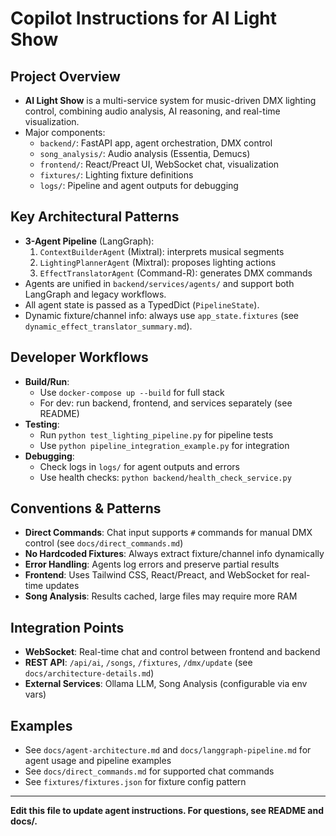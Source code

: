 # Copilot Instructions for AI Light Show

## Project Overview
- **AI Light Show** is a multi-service system for music-driven DMX lighting control, combining audio analysis, AI reasoning, and real-time visualization.
- Major components:
  - `backend/`: FastAPI app, agent orchestration, DMX control
  - `song_analysis/`: Audio analysis (Essentia, Demucs)
  - `frontend/`: React/Preact UI, WebSocket chat, visualization
  - `fixtures/`: Lighting fixture definitions
  - `logs/`: Pipeline and agent outputs for debugging

## Key Architectural Patterns
- **3-Agent Pipeline** (LangGraph):
  1. `ContextBuilderAgent` (Mixtral): interprets musical segments
  2. `LightingPlannerAgent` (Mixtral): proposes lighting actions
  3. `EffectTranslatorAgent` (Command-R): generates DMX commands
- Agents are unified in `backend/services/agents/` and support both LangGraph and legacy workflows.
- All agent state is passed as a TypedDict (`PipelineState`).
- Dynamic fixture/channel info: always use `app_state.fixtures` (see `dynamic_effect_translator_summary.md`).

## Developer Workflows
- **Build/Run**:
  - Use `docker-compose up --build` for full stack
  - For dev: run backend, frontend, and services separately (see README)
- **Testing**:
  - Run `python test_lighting_pipeline.py` for pipeline tests
  - Use `python pipeline_integration_example.py` for integration
- **Debugging**:
  - Check logs in `logs/` for agent outputs and errors
  - Use health checks: `python backend/health_check_service.py`

## Conventions & Patterns
- **Direct Commands**: Chat input supports `#` commands for manual DMX control (see `docs/direct_commands.md`)
- **No Hardcoded Fixtures**: Always extract fixture/channel info dynamically
- **Error Handling**: Agents log errors and preserve partial results
- **Frontend**: Uses Tailwind CSS, React/Preact, and WebSocket for real-time updates
- **Song Analysis**: Results cached, large files may require more RAM

## Integration Points
- **WebSocket**: Real-time chat and control between frontend and backend
- **REST API**: `/api/ai`, `/songs`, `/fixtures`, `/dmx/update` (see `docs/architecture-details.md`)
- **External Services**: Ollama LLM, Song Analysis (configurable via env vars)

## Examples
- See `docs/agent-architecture.md` and `docs/langgraph-pipeline.md` for agent usage and pipeline examples
- See `docs/direct_commands.md` for supported chat commands
- See `fixtures/fixtures.json` for fixture config pattern

---
**Edit this file to update agent instructions. For questions, see README and docs/.**
